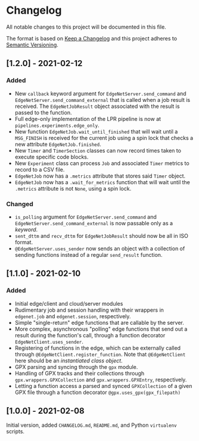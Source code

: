 
# Changelog
All notable changes to this project will be documented in this file.
 
The format is based on [Keep a Changelog](http://keepachangelog.com/)
and this project adheres to [Semantic Versioning](http://semver.org/).

## [1.2.0] - 2021-02-12
### Added
- New `callback` keyword argument for `EdgeNetServer.send_command` and `EdgeNetServer.send_command_external` that is called when a job result is received. The `EdgeNetJobResult` object associated with the result is passed to the function.
- Full edge-only implementation of the LPR pipeline is now at `pipelines.experiments.edge_only`.
- New function `EdgeNetJob.wait_until_finished` that will wait until a `MSG_FINISH` is received for the current job using a spin lock that checks a new attribute `EdgeNetJob.finished`.
- New `Timer` and `TimerSection` classes can now record times taken to execute specific code blocks.
- New `Experiment` class can process `Job` and associated `Timer` metrics to record to a CSV file.
- `EdgeNetJob` now has a `.metrics` attribute that stores said `Timer` object.
- `EdgeNetJob` now has a `.wait_for_metrics` function that will wait until the `.metrics` attribute is not `None`, using a spin lock.
### Changed
- `is_polling` argument for `EdgeNetServer.send_command` and `EdgeNetServer.send_command_external` is now passable only as a *keyword*.
- `sent_dttm` and `recv_dttm` for `EdgeNetJobResult` should now be all in ISO format.
- `@EdgeNetServer.uses_sender` now sends an object with a collection of sending functions instead of a regular `send_result` function.

## [1.1.0] - 2021-02-10
### Added
- Initial edge/client and cloud/server modules
- Rudimentary job and session handling with their wrappers in `edgenet.job` and `edgenet.session`, respectively.
- Simple "single-return" edge functions that are callable by the server.
- More complex, asynchronous "polling" edge functions that send out a result during the function's call, through a function decorator `EdgeNetClient.uses_sender`.
- Registering of functions in the edge, which can be externally called through `@EdgeNetClient.register_function`. Note that `@EdgeNetClient` here should be an *instantiated class object*.
- GPX parsing and syncing through the `gpx` module.
- Handling of GPX tracks and their collections through `gpx.wrappers.GPXCollection` and `gpx.wrappers.GPXEntry`, respectively.
- Letting a function access a parsed and synced `GPXCollection` of a given GPX file through a function decorator `@gpx.uses_gpx(gpx_filepath)`

## [1.0.0] - 2021-02-08

Initial version, added `CHANGELOG.md`, `README.md`, and Python `virtualenv` scripts.
